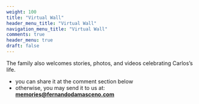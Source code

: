 ```yaml
---
weight: 100
title: "Virtual Wall"
header_menu_title: "Virtual Wall"
navigation_menu_title: "Virtual Wall"
comments: true
header_menu: true
draft: false
---
```


The family also welcomes stories, photos, and videos celebrating Carlos’s life.
- you can share it at the comment section below
- otherwise, you may send it to us at: **memories@fernandodamasceno.com**  